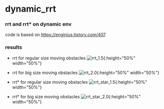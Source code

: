# dynamic_rrt

### rrt and rrt* on dynamic env
code is based on https://enginius.tistory.com/407

### results
- rrt for regular size moving obstacles
  ![rrt_1.5](https://github.com/jeongeun980906/dynamic_rrt/blob/master/result/rrt_1.5.gif){:height="50%" width="50%"}

- rrt for big size moving obstacles
  ![rrt_2.0](https://github.com/jeongeun980906/dynamic_rrt/blob/master/result/rrt_2.0.gif){:height="50%" width="50%"}

- rrt* for regular size moving obstacles
  ![rrt_star_1.5](https://github.com/jeongeun980906/dynamic_rrt/blob/master/result/rrt_star_1.5.gif){:height="50%" width="50%"}

- rrt* for big size moving obstacles
  ![rrt_star_2.0](https://github.com/jeongeun980906/dynamic_rrt/blob/master/result/rrt_star_2.0.gif){:height="50%" width="50%"}
